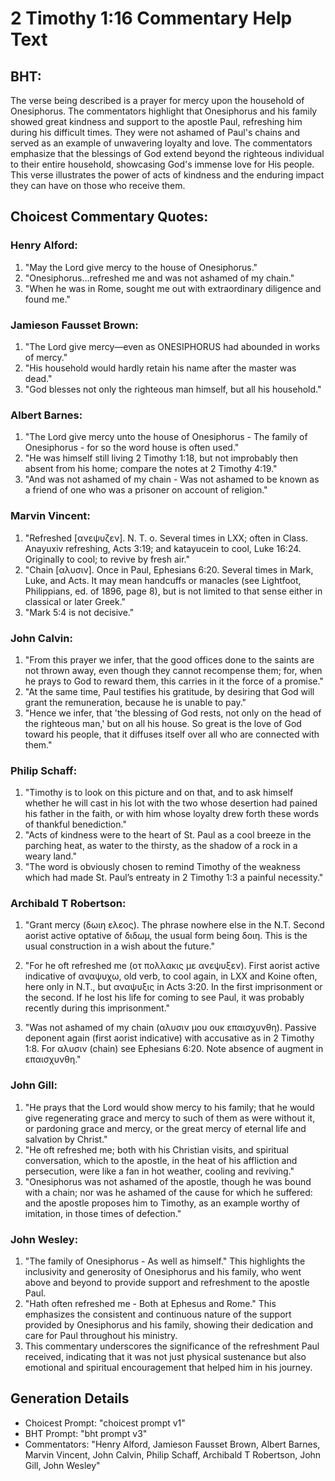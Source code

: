# 2 Timothy 1:16 Commentary Help Text

## BHT:
The verse being described is a prayer for mercy upon the household of Onesiphorus. The commentators highlight that Onesiphorus and his family showed great kindness and support to the apostle Paul, refreshing him during his difficult times. They were not ashamed of Paul's chains and served as an example of unwavering loyalty and love. The commentators emphasize that the blessings of God extend beyond the righteous individual to their entire household, showcasing God's immense love for His people. This verse illustrates the power of acts of kindness and the enduring impact they can have on those who receive them.

## Choicest Commentary Quotes:
### Henry Alford:
1. "May the Lord give mercy to the house of Onesiphorus." 
2. "Onesiphorus...refreshed me and was not ashamed of my chain." 
3. "When he was in Rome, sought me out with extraordinary diligence and found me."

### Jamieson Fausset Brown:
1. "The Lord give mercy—even as ONESIPHORUS had abounded in works of mercy." 
2. "His household would hardly retain his name after the master was dead." 
3. "God blesses not only the righteous man himself, but all his household."

### Albert Barnes:
1. "The Lord give mercy unto the house of Onesiphorus - The family of Onesiphorus - for so the word house is often used."
2. "He was himself still living 2 Timothy 1:18, but not improbably then absent from his home; compare the notes at 2 Timothy 4:19."
3. "And was not ashamed of my chain - Was not ashamed to be known as a friend of one who was a prisoner on account of religion."

### Marvin Vincent:
1. "Refreshed [ανεψυζεν]. N. T. o. Several times in LXX; often in Class. Anayuxiv refreshing, Acts 3:19; and katayucein to cool, Luke 16:24. Originally to cool; to revive by fresh air."
2. "Chain [αλυσιν]. Once in Paul, Ephesians 6:20. Several times in Mark, Luke, and Acts. It may mean handcuffs or manacles (see Lightfoot, Philippians, ed. of 1896, page 8), but is not limited to that sense either in classical or later Greek."
3. "Mark 5:4 is not decisive."

### John Calvin:
1. "From this prayer we infer, that the good offices done to the saints are not thrown away, even though they cannot recompense them; for, when he prays to God to reward them, this carries in it the force of a promise."
2. "At the same time, Paul testifies his gratitude, by desiring that God will grant the remuneration, because he is unable to pay."
3. "Hence we infer, that 'the blessing of God rests, not only on the head of the righteous man,' but on all his house. So great is the love of God toward his people, that it diffuses itself over all who are connected with them."

### Philip Schaff:
1. "Timothy is to look on this picture and on that, and to ask himself whether he will cast in his lot with the two whose desertion had pained his father in the faith, or with him whose loyalty drew forth these words of thankful benediction."
2. "Acts of kindness were to the heart of St. Paul as a cool breeze in the parching heat, as water to the thirsty, as the shadow of a rock in a weary land."
3. "The word is obviously chosen to remind Timothy of the weakness which had made St. Paul’s entreaty in 2 Timothy 1:3 a painful necessity."

### Archibald T Robertson:
1. "Grant mercy (δωιη ελεος). The phrase nowhere else in the N.T. Second aorist active optative of διδωμ, the usual form being δοιη. This is the usual construction in a wish about the future." 

2. "For he oft refreshed me (οτ πολλακις με ανεψυξεν). First aorist active indicative of αναψυχω, old verb, to cool again, in LXX and Koine often, here only in N.T., but αναψυξις in Acts 3:20. In the first imprisonment or the second. If he lost his life for coming to see Paul, it was probably recently during this imprisonment." 

3. "Was not ashamed of my chain (αλυσιν μου ουκ επαισχυνθη). Passive deponent again (first aorist indicative) with accusative as in 2 Timothy 1:8. For αλυσιν (chain) see Ephesians 6:20. Note absence of augment in επαισχυνθη."

### John Gill:
1. "He prays that the Lord would show mercy to his family; that he would give regenerating grace and mercy to such of them as were without it, or pardoning grace and mercy, or the great mercy of eternal life and salvation by Christ."
2. "He oft refreshed me; both with his Christian visits, and spiritual conversation, which to the apostle, in the heat of his affliction and persecution, were like a fan in hot weather, cooling and reviving."
3. "Onesiphorus was not ashamed of the apostle, though he was bound with a chain; nor was he ashamed of the cause for which he suffered: and the apostle proposes him to Timothy, as an example worthy of imitation, in those times of defection."

### John Wesley:
1. "The family of Onesiphorus - As well as himself." This highlights the inclusivity and generosity of Onesiphorus and his family, who went above and beyond to provide support and refreshment to the apostle Paul.
2. "Hath often refreshed me - Both at Ephesus and Rome." This emphasizes the consistent and continuous nature of the support provided by Onesiphorus and his family, showing their dedication and care for Paul throughout his ministry.
3. This commentary underscores the significance of the refreshment Paul received, indicating that it was not just physical sustenance but also emotional and spiritual encouragement that helped him in his journey.


## Generation Details
- Choicest Prompt: "choicest prompt v1"
- BHT Prompt: "bht prompt v3"
- Commentators: "Henry Alford, Jamieson Fausset Brown, Albert Barnes, Marvin Vincent, John Calvin, Philip Schaff, Archibald T Robertson, John Gill, John Wesley"
